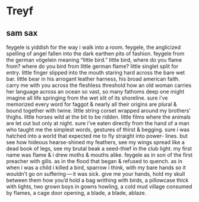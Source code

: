 # Treyf
## sam sax
feygele is yiddish for the way i walk into a room.
feygele, the anglicized spelling of angel
fallen into the dark earthen pits of fashion.
feygele from the german vögelein meaning “little bird.”
little bird, where do you flame from?
where do you bird from little german flame?
little singlet split for entry. little finger slipped
into the mouth staring hard across the bare wet bar.
little bear in his arrogant leather harness, his broad
american faith. carry me with you across the fleshless
threshold how an old woman carries her language
across an ocean so vast, so many fathoms deep
one might imagine all life springing from the wet
slit of its shoreline. sure i’ve memorized every word
for faggot & nearly all their origins are plural & bound
together with twine. little string corset wrapped
around my brothers’ thighs. little horses wild
at the bit to be ridden. little films where the animals
are let out but only at night. sure i’ve eaten directly
from the hand of a man who taught me the simplest
words, gestures of thirst & begging. sure i was hatched
into a world that expected me to fly straight into power-
lines. but see how hideous hearse-shined my feathers,
see my wings spread like a dead book of legs,
see my brutal beak a seed-thief in the club light.
my first name was flame & i drew moths & mouths alike.
feygele as in son of the first preacher with gills. as in
the flood that began & refused to quench. as in when
i was a child i killed a bird, sparrow i think, with my bare
hands so it wouldn’t go on suffering — it was sick.
give me your hands, hold my skull between them
how you’d hold a bag writhing with birds, a pillowcase
thick with lights, two grown boys in gowns howling,
a cold mud village consumed by flames, a cage door
opening, a blade, a blade, ablaze.
